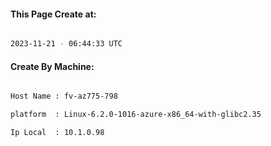 
   
#### This Page Create at:

```bash

2023-11-21 - 06:44:33 UTC

```

#### Create By Machine:

```bash

Host Name : fv-az775-798

platform  : Linux-6.2.0-1016-azure-x86_64-with-glibc2.35

Ip Local  : 10.1.0.98

```

